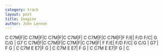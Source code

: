 ```yaml
---
category: track
layout: post
title: Imagine
author: John Lennon
---
```


<canvas class="chords">C C7M|F|C C7M|F|C C7M|F|C C7M|F|
C C7M|F|C C7M|F|F F/E| F/D F/C| G C/G | G7
C C7M|F|C C7M|F|C C7M|F|C C7M|F|
F F/E| F/D F/C| G C/G | G7 | F  G | C C7M E E7|F  G | C C7M E E7|
F  G | C C7M E E7|F  G | C</canvas>





